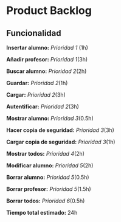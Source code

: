 # Product Backlog

## Funcionalidad

**Insertar alumno:** *Prioridad 1* (1h)

**Añadir profesor:** *Prioridad 1*(3h)

**Buscar alumno:** *Prioridad 2*(2h)

**Guardar:** *Prioridad 2*(1h)

**Cargar:** *Prioridad 2*(3h)

**Autentificar:** *Prioridad 2*(3h)

**Mostrar alumno:** *Prioridad 3*(0.5h)

**Hacer copia de seguridad:** *Prioridad 3*(3h)

**Cargar copia de seguridad:** *Prioridad 3*(1h)

**Mostrar todos:** *Prioridad 4*(2h)

**Modificar alumno:** *Prioridad 5*(2h)

**Borrar alumno:** *Prioridad 5*(0.5h)

**Borrar profesor:** *Prioridad 5*(1.5h)

**Borrar todos:** *Prioridad 6*(0.5h)

**Tiempo total estimado:** 24h
